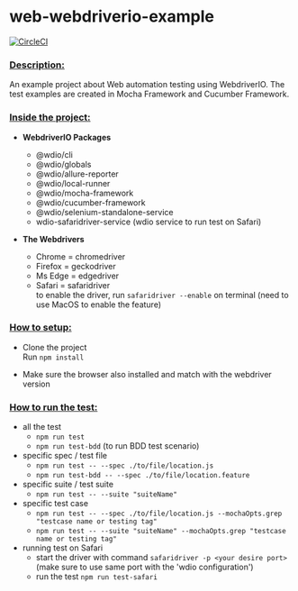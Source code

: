 # web-webdriverio-example

[![CircleCI](https://dl.circleci.com/status-badge/img/gh/lynix28/web-webdriverio-example/tree/master.svg?style=shield)](https://dl.circleci.com/status-badge/redirect/gh/lynix28/web-webdriverio-example/tree/master)

<h3><ins>Description:</h3>

An example project about Web automation testing using WebdriverIO. The test examples are created in Mocha Framework and Cucumber Framework.

<h3><ins>Inside the project:</h3>

- <b>WebdriverIO Packages</b>
    - @wdio/cli
    - @wdio/globals
    - @wdio/allure-reporter
    - @wdio/local-runner
    - @wdio/mocha-framework
    - @wdio/cucumber-framework
    - @wdio/selenium-standalone-service
    - wdio-safaridriver-service (wdio service to run test on Safari)

- <b>The Webdrivers</b>
    - Chrome = chromedriver
    - Firefox = geckodriver
    - Ms Edge = edgedriver
    - Safari = safaridriver \
        to enable the driver, run `safaridriver --enable` on terminal (need to use MacOS to enable the feature)

<h3><ins>How to setup:</h3>

- Clone the project \
  Run `npm install`

- Make sure the browser also installed and match with the webdriver version

<h3><ins>How to run the test:</h3>
        
- all the test
    - `npm run test`
    - `npm run test-bdd` (to run BDD test scenario)
- specific spec / test file
    - `npm run test -- --spec ./to/file/location.js`
    - `npm run test-bdd -- --spec ./to/file/location.feature`
- specific suite / test suite
    - `npm run test -- --suite "suiteName"`
- specific test case
    - `npm run test -- --spec ./to/file/location.js --mochaOpts.grep "testcase name or testing tag"`
    - `npm run test -- --suite "suiteName" --mochaOpts.grep "testcase name or testing tag"`
- running test on Safari
    - start the driver with command `safaridriver -p <your desire port>` (make sure to use same port with the 'wdio configuration')
    - run the test `npm run test-safari`
